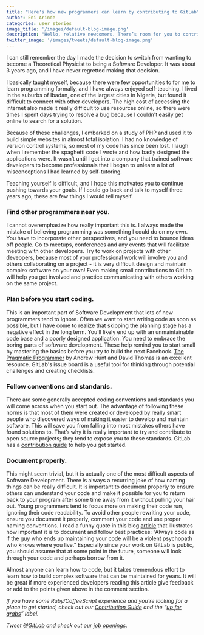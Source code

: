 ```yaml
---
title: "Here's how new programmers can learn by contributing to GitLab"
author: Eni Arinde
categories: user stories
image_title: '/images/default-blog-image.png'
description: "Hello, relative newcomers. There’s room for you to contribute, too. You can start by finding other programmers, making a plan before you code, documenting properly, and poking around on GitLab so you're never ever learning in a vacuum."
twitter_image: '/images/tweets/default-blog-image.png'
---
```


I can still remember the day I made the decision to switch from wanting to become a Theoretical Physicist to being a Software Developer. It was about 3 years ago, and I have never regretted making that decision. 

I basically taught myself, because there were few opportunities to for me to learn programming formally, and I have always enjoyed self-teaching. I lived in the suburbs of Ibadan, one of the largest cities in Nigeria, but found it difficult to connect with other developers. The high cost of accessing the internet also made it really difficult to use resources online, so there were times I spent days trying to resolve a bug because I couldn't easily get online to search for a solution. 

<!--more-->

Because of these challenges, I embarked on a study of PHP and used it to build simple websites in almost total isolation. I had no knowledge of version control systems, so most of my code has since been lost. I laugh when I remember the spaghetti code I wrote and how badly designed the applications were. It wasn’t until I got into a company that trained software developers to become professionals that I began to unlearn a lot of misconceptions I had learned by self-tutoring. 

Teaching yourself is difficult, and I hope this motivates you to continue pushing towards your goals. If I could go back and talk to myself three years ago, these are few things I would tell myself.

### Find other programmers near you. 

I cannot overemphasize how really important this is. I always made the mistake of believing programming was something I could do on my own. You have to incorporate other perspectives, and you need to bounce ideas off people. Go to meetups, conferences and any events that will facilitate meeting with other developers. Try to work on projects with other deveopers, because most of your professional work will involve you and others collaborating on a project - it is very difficult design and maintain complex software on your own! Even making small contributions to GitLab will help you get involved and practice communicating with others working on the same project. 

### Plan before you start coding. 

This is an important part of Software Development that lots of new programmers tend to ignore. Often we want to start writing code as soon as possible, but I have come to realize that skipping the planning stage has a negative effect in the long term. You’ll likely end up with an unmaintainable code base and a poorly designed application. You need to embrace the boring parts of software development. These help remind you to start small by mastering the basics before you try to build the next Facebook. [The Pragmatic Programmer](https://www.amazon.com/Pragmatic-Programmer-Journeyman-Master/dp/020161622X) by Andrew Hunt and David Thomas is an excellent resource. GitLab's issue board is a useful tool for thinking through potential challenges and creating checklists. 

### Follow conventions and standards. 

There are some generally accepted coding conventions and standards you will come across when you start out. The advantage of following these norms is that most of them were created or developed by really smart people who discovered ways of making it easier to develop and maintain software. This will save you from falling into most mistakes others have found solutions to. That’s why it is really important to try and contribute to open source projects; they tend to expose you to these standards. GitLab has a [contribution guide]( https://gitlab.com/gitlab-org/gitlab-ce/blob/master/CONTRIBUTING.md) to help you get started.  

### Document properly. 

This might seem trivial, but it is actually one of the most difficult aspects of Software Development. There is always a recurring joke of how naming things can be really difficult. It is important to document properly to ensure others can understand your code and make it possible for you to return back to your program after some time away from it without pulling your hair out. Young programmers tend to focus more on making their code run, ignoring their code readability. To avoid other people rewriting your code, ensure you document it properly, comment your code and use proper naming conventions. I read a funny quote in this blog [article](http://blog.codinghorror.com/coding-for-violent-psychopaths/) that illustrates how important it is to document and follow best practices: “Always code as if the guy who ends up maintaining your code will be a violent psychopath who knows where you live.” Especially since your work on GitLab is public, you should assume that at some point in the future, someone will look through your code and perhaps borrow from it.   

Almost anyone can learn how to code, but it takes tremendous effort to learn how to build complex software that can be maintained for years. It will be great if more experienced developers reading this article give feedback or add to the points given above in the comment section.  

_If you have some Ruby/CoffeeScript experience and you’re looking for a place to get started, check out our [Contribution Guide]( https://gitlab.com/gitlab-org/gitlab-ce/blob/master/CONTRIBUTING.md) and the “[up for grabs]( https://gitlab.com/gitlab-org/gitlab-ce/blob/master/CONTRIBUTING.md#i-want-to-contribute)” label._ 






_Tweet [@GitLab](https://twitter.com/gitlab) and check out our [job openings](https://about.gitlab.com/jobs/)._
